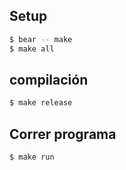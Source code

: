 ## Setup
```sh
$ bear -- make
$ make all 
```

## compilación
```sh
$ make release
```

## Correr programa
```sh
$ make run
```


